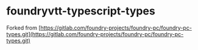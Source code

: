 # foundryvtt-typescript-types

Forked from [https://gitlab.com/foundry-projects/foundry-pc/foundry-pc-types.git](https://gitlab.com/foundry-projects/foundry-pc/foundry-pc-types.git)
